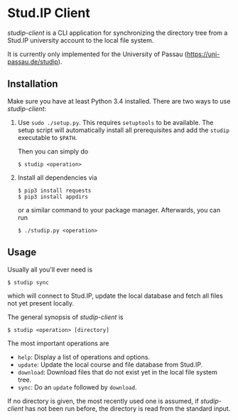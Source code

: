 Stud.IP Client
==============

_studip-client_ is a CLI application for synchronizing the directory tree from a Stud.IP
university account to the local file system.

It is currently only implemented for the University of Passau (https://uni-passau.de/studip).

Installation
------------

Make sure you have at least Python 3.4 installed. There are two ways to use _studip-client_:

1. Use `sudo ./setup.py`. This requires `setuptools` to be available. The setup script will
    automatically install all prerequisites and add the `studip` executable to `$PATH`.

    Then you can simply do

    ```
    $ studip <operation>
    ```

2. Install all dependencies via

    ```
    $ pip3 install requests
    $ pip3 install appdirs
    ```

    or a similar command to your package manager. Afterwards, you can run

    ```
    $ ./studip.py <operation>
    ```

Usage
-----

Usually all you'll ever need is

```
$ studip sync
```

which will connect to Stud.IP, update the local database and fetch all files not yet present
locally.

The general synopsis of _studip-client_ is

```
$ studip <operation> [directory]
```

The most important operations are

- `help`: Display a list of operations and options.
- `update`: Update the local course and file database from Stud.IP.
- `download`: Download files that do not exist yet in the local file system tree.
- `sync`: Do an `update` followed by `download`.

If no directory is given, the most recently used one is assumed, if _studip-client_ has not been
run before, the directory is read from the standard input.

